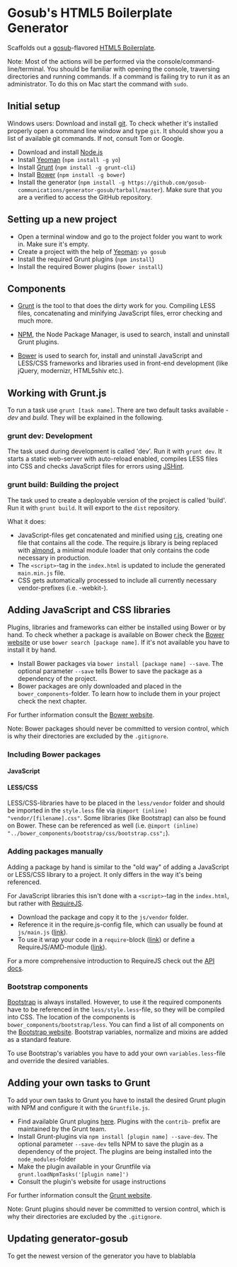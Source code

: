 # Gosub's HTML5 Boilerplate Generator

Scaffolds out a [gosub](http://gosub.de/)-flavored [HTML5 Boilerplate](http://html5boilerplate.com).

Note: Most of the actions will be performed via the console/command-line/terminal. You should be familiar with opening the console, traversing directories and running commands. If a command is failing try to run it as an administrator. To do this on Mac start the command with `sudo`.

## Initial setup

Windows users: Download and install [git](http://git-scm.com/). To check whether it's installed properly open a command line window and type `git`. It should show you a list of available git commands. If not, consult Tom or Google.

- Download and install [Node.js](http://nodejs.org/)
- Install [Yeoman](http://yeoman.io) (`npm install -g yo`)
- Install [Grunt](http://gruntjs.com) (`npm install -g grunt-cli`)
- Install [Bower](http://bower.io/#installing-bower) (`npm install -g bower`)
- Install the generator (`npm install -g https://github.com/gosub-communications/generator-gosub/tarball/master`). Make sure that you are a verified to access the GitHub repository.

## Setting up a new project

- Open a terminal window and go to the project folder you want to work in. Make sure it's empty.
- Create a project with the help of [Yeoman](https://github.com/yeoman/yo): `yo gosub`
- Install the required Grunt plugins (`npm install`)
- Install the required Bower plugins (`bower install`)

## Components

- [Grunt](http://gruntjs.com/) is the tool to that does the dirty work for you. Compiling LESS files, concatenating and minifying JavaScript files, error checking and much more.

- [NPM](https://www.npmjs.org/), the Node Package Manager, is used to search, install and uninstall Grunt plugins.

- [Bower](bower.io) is used to search for, install and uninstall JavaScript and LESS/CSS frameworks and libraries used in front-end development (like jQuery, modernizr, HTML5shiv etc.).


## Working with Grunt.js

To run a task use `grunt [task name]`. There are two default tasks available - *dev* and *build*. They will be explained in the following.

### grunt dev: Development

The task used during development is called 'dev'. Run it with `grunt dev`.
It starts a static web-server with auto-reload enabled, compiles LESS files into CSS and checks JavaScript files for errors using [JSHint](http://jshint.com).

### grunt build: Building the project

The task used to create a deployable version of the project is called 'build'. Run it with `grunt build`. It will export to the `dist` repository.

What it does:

- JavaScript-files get concatenated and minified using [r.js](https://github.com/jrburke/r.js), creating one file that contains all the code. The require.js library is being replaced with [almond](https://github.com/jrburke/almond), a minimal module loader that only contains the code necessary in production.
- The `<script>`-tag in the `index.html` is updated to include the generated `main.min.js` file.
- CSS gets automatically processed to include all currently necessary vendor-prefixes (i.e. -webkit-).


## Adding JavaScript and CSS libraries

Plugins, libraries and frameworks can either be installed using Bower or by hand.
To check whether a package is available on Bower check the [Bower website](bower.io/search/) or use `bower search [package name]`. If it's not available you have to install it by hand.

- Install Bower packages via `bower install [package name] --save`. The optional parameter `--save` tells Bower to save the package as a dependency of the project.
- Bower packages are only downloaded and placed in the `bower_components`-folder. To learn how to include them in your project check the next chapter.

For further information consult the [Bower website](http://bower.io/#usage).

Note: Bower packages should never be committed to version control, which is why their directories are excluded by the `.gitignore`.

### Including Bower packages

#### JavaScript

#### LESS/CSS

LESS/CSS-libraries have to be placed in the `less/vendor` folder and should be imported in the `style.less` file via `@import (inline) "vendor/[filename].css"`. Some libraries (like Bootstrap) can also be found on Bower. These can be referenced as well (i.e. `@import (inline) "../bower_components/bootstrap/css/bootstrap.css";`).

### Adding packages manually

Adding a package by hand is similar to the "old way" of adding a JavaScript or LESS/CSS library to a project. It only differs in the way it's being referenced. 

For JavaScript libraries this isn't done with a `<script>`-tag in the `index.html`, but rather with [RequireJS](http://requirejs.org).

- Download the package and copy it to the `js/vendor` folder.
- Reference it in the require.js-config file, which can usually be found at `js/main.js` ([link](http://requirejs.org/docs/api.html#usage)).
- To use it wrap your code in a `require`-block ([link](http://requirejs.org/docs/api.html#data-main)) or define a RequireJS/AMD-module ([link](http://requirejs.org/docs/api.html#define)).

For a more comprehensive introduction to RequireJS check out the [API docs](http://requirejs.org/docs/api.html).

### Bootstrap components

[Bootstrap](http://getbootstrap.com) is always installed. However, to use it the required components have to be referenced in the `less/style.less`-file, so they will be compiled into CSS. The location of the components is `bower_components/bootstrap/less`. You can find a list of all components on the [Bootstrap website](http://getbootstrap.com/components/). Bootstrap variables, normalize and mixins are added as a standard feature.

To use Bootstrap's variables you have to add your own `variables.less`-file and override the desired variables.

## Adding your own tasks to Grunt

To add your own tasks to Grunt you have to install the desired Grunt plugin with NPM and configure it with the `Gruntfile.js`.

- Find available Grunt plugins [here](http://gruntjs.com/plugis). Plugins with the `contrib-` prefix are maintained by the Grunt team.
- Install Grunt-plugins via `npm install [plugin name] --save-dev`. The optional parameter `--save-dev` tells NPM to save the plugin as a dependency of the project. The plugins are being installed into the `node_modules`-folder
- Make the plugin available in your Gruntfile via `grunt.loadNpmTasks('[plugin name]')`
- Consult the plugin's website for usage instructions

For further information consult the [Grunt website](http://gruntjs.com/getting-started).

Note: Grunt plugins should never be committed to version control, which is why their directories are excluded by the `.gitignore`.


## Updating generator-gosub

To get the newest version of the generator you have to blablabla
